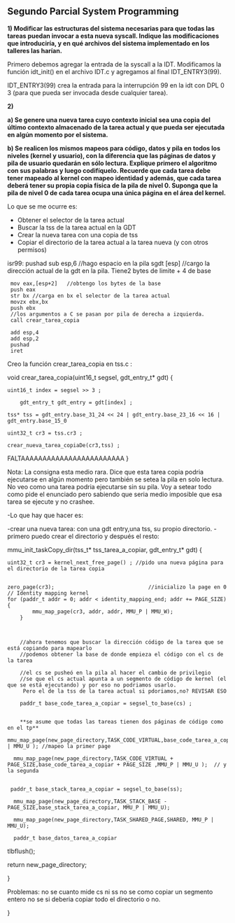## Segundo Parcial System Programming

**1) Modificar las estructuras del sistema necesarias para que todas las tareas puedan invocar a esta nueva syscall. Indique las modificaciones que introduciría, y en qué archivos del sistema implementado en los talleres las harían.**

Primero debemos agregar la entrada de la syscall a la IDT.
Modificamos la función idt_init() en el archivo IDT.c y agregamos al final IDT_ENTRY3(99).

IDT_ENTRY3(99) crea la entrada para la interrupción 99 en la idt con DPL 0 3 (para que pueda ser invocada desde cualquier tarea).

**2)** 

**a) Se genere una nueva tarea cuyo contexto inicial sea una copia del último contexto almacenado de la tarea actual y que pueda ser ejecutada en algún momento por el sistema.**


**b) Se realicen los mismos mapeos para código, datos y pila en todos los niveles (kernel y usuario), con la diferencia que las páginas de datos y pila de usuario quedarán en sólo lectura. Explique primero el algoritmo con sus palabras y luego codifíquelo. Recuerde que cada tarea debe tener mapeado al kernel con mapeo identidad y además, que cada tarea deberá tener su propia copia física de la pila de nivel 0. Suponga que la pila de nivel 0 de cada tarea ocupa una única página en el área del kernel.**

Lo que se me ocurre es:
- Obtener el selector de la tarea actual
- Buscar la tss de la tarea actual en la GDT
- Crear la nueva tarea con una copia de tss
- Copiar el directorio de la tarea actual a la tarea nueva (y con otros permisos)


isr99:
     pushad
     sub esp,6   //hago espacio en la pila
     sgdt [esp]    //cargo la dirección actual de la gdt en la pila. Tiene2 bytes de limite + 4 de base
    
     mov eax,[esp+2]   //obtengo los bytes de la base
     push eax
     str bx //carga en bx el selector de la tarea actual
     movzx ebx,bx
     push ebx
     //los argumentos a C se pasan por pila de derecha a izquierda.
     call crear_tarea_copia
     
     add esp,4
     add esp,2
     pushad
     iret
     
     
     
Creo la función crear_tarea_copia en tss.c :


void crear_tarea_copia(uint16_t segsel, gdt_entry_t* gdt) {

	uint16_t index = segsel >> 3 ;
	
        gdt_entry_t gdt_entry = gdt[index] ;
	
	tss* tss = gdt_entry.base_31_24 << 24 | gdt_entry.base_23_16 << 16 | gdt_entry.base_15_0
	
	uint32_t cr3 = tss.cr3 ;
	
	crear_nueva_tarea_copiaDe(cr3,tss) ;

FALTAAAAAAAAAAAAAAAAAAAAAAAA
}


Nota: La consigna esta medio rara. Dice que esta tarea copia podria ejecutarse en algún momento pero también se setea la pila en solo lectura. No veo como una tarea podria ejecutarse sin su pila.
Voy a setear todo como pide el enunciado pero sabiendo que seria medio imposible que esa tarea se ejecute y no crashee.


-Lo que hay que hacer es:

-crear una nueva tarea: con una gdt entry,una tss, su propio directorio.
-primero puedo crear el directorio y después el resto:

   mmu_init_taskCopy_dir(tss_t* tss_tarea_a_copiar, gdt_entry_t* gdt) {
   
	uint32_t cr3 = kernel_next_free_page() ; //pido una nueva página para el directorio de la tarea copia
   	
   	
	zero_page(cr3);                              //inicializo la page en 0
	// Identity mapping kernel
	for (paddr_t addr = 0; addr < identity_mapping_end; addr += PAGE_SIZE) {
        	mmu_map_page(cr3, addr, addr, MMU_P | MMU_W);           
    	}
    	
    	
    	
    	//ahora tenemos que buscar la dirección código de la tarea que se está copiando para mapearlo
    	//podemos obtener la base de donde empieza el código con el cs de la tarea 
    	
    	//el cs se pusheó en la pila al hacer el cambio de privilegio
    	//se que el cs actual apunta a un segmento de código de kernel (el que se está ejecutando) y por eso no podriamos usarlo.
    	 Pero el de la tss de la tarea actual si pdoriamos,no? REVISAR ESO
    	
    	paddr_t base_code_tarea_a_copiar = segsel_to_base(cs) ;
    	
    	
    	**se asume que todas las tareas tienen dos páginas de código como en el tp**
       mmu_map_page(new_page_directory,TASK_CODE_VIRTUAL,base_code_tarea_a_copiar,MMU_P | MMU_U ); //mapeo la primer page

      mmu_map_page(new_page_directory,TASK_CODE_VIRTUAL + PAGE_SIZE,base_code_tarea_a_copiar + PAGE_SIZE ,MMU_P | MMU_U );  // y la segunda
  
  
     paddr_t base_stack_tarea_a_copiar = segsel_to_base(ss);
 
      mmu_map_page(new_page_directory,TASK_STACK_BASE - PAGE_SIZE,base_stack_tarea_a_copiar, MMU_P | MMU_U);
      
      mmu_map_page(new_page_directory,TASK_SHARED_PAGE,SHARED, MMU_P | MMU_U);
      
      paddr_t base_datos_tarea_a_copiar

  tlbflush();

  return new_page_directory;
  
}
   
   Problemas:
   no se cuanto mide cs ni ss
   no se como copiar un segmento entero
   no se si deberia copiar todo el directorio o no.
   
   
   
   
   
   
   
   
   
   }



















































